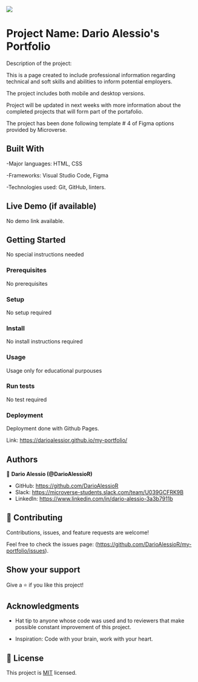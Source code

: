 ![](https://img.shields.io/badge/Microverse-blueviolet)

# Project Name: Dario Alessio's Portfolio 

Description of the project:

This is a page created to include professional information regarding technical and soft skills and abilities to inform potential employers.


The project includes both mobile and desktop versions.

Project will be updated in next weeks with more information about the completed projects that will form part of the portafolio.

The project has been done following template # 4 of Figma options provided by Microverse.

## Built With

-Major languages: HTML, CSS

-Frameworks: Visual Studio Code, Figma

-Technologies used: Git, GitHub, linters.

## Live Demo (if available)

No demo link available.


## Getting Started

No special instructions needed

### Prerequisites

No prerequisites

### Setup

No setup required

### Install

No install instructions required

### Usage

Usage only for educational purpouses

### Run tests

No test required

### Deployment

Deployment done with Github Pages.

Link: https://darioalessior.github.io/my-portfolio/

## Authors

👤 **Dario Alessio (@DarioAlessioR)**

- GitHub: https://github.com/DarioAlessioR
- Slack: https://microverse-students.slack.com/team/U039GCFRK9B
- LinkedIn: https://www.linkedin.com/in/dario-alessio-3a3b7911b

## 🤝 Contributing

Contributions, issues, and feature requests are welcome!

Feel free to check the issues page: (https://github.com/DarioAlessioR/my-portfolio/issues).

## Show your support

Give a ⭐️ if you like this project!

## Acknowledgments

- Hat tip to anyone whose code was used and to reviewers that make possible constant improvement of this project.

- Inspiration: Code with your brain, work with your heart.

## 📝 License

This project is [MIT](./MIT.md) licensed.
